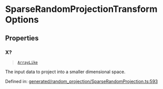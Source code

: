 # SparseRandomProjectionTransformOptions

## Properties

### X?

> [`ArrayLike`](../types/ArrayLike.md)

The input data to project into a smaller dimensional space.

Defined in:  [generated/random\_projection/SparseRandomProjection.ts:593](https://github.com/transitive-bullshit/scikit-learn-ts/blob/92ab806/packages/sklearn/src/generated/random_projection/SparseRandomProjection.ts#L593)
